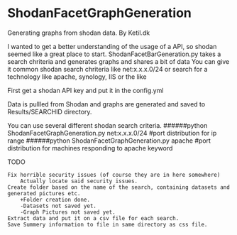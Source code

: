# ShodanFacetGraphGeneration
Generating graphs from shodan data.
By Ketil.dk 
 
I wanted to get a better understanding of the usage of a API, so shodan seemed like a great place to start.
ShodanFacetBarGeneration.py takes a search chriteria and generates graphs and shares a bit of data
You can give it common shodan search chriteria like net:x.x.x.0/24  or search for a technology like apache, synology, IIS or the like

First get a shodan API key and put it in the config.yml

Data is pullled from Shodan and graphs are generated and saved to Results/SEARCHID directory.  

You can use several different shodan search criteria.
######python ShodanFacetGraphGeneration.py net:x.x.x.0/24	#port distribution for ip range
######python ShodanFacetGraphGeneration.py apache		#port distribution for machines responding to apache keyword




TODO

	Fix horrible security issues (of course they are in here somewhere)
		Actually locate said security issues.
	Create folder based on the name of the search, containing datasets and generated pictures etc.
		+Folder creation done.
		-Datasets not saved yet.
		-Graph Pictures not saved yet.
	Extract data and put it on a csv file for each search.
	Save Summery information to file in same directory as css file.
